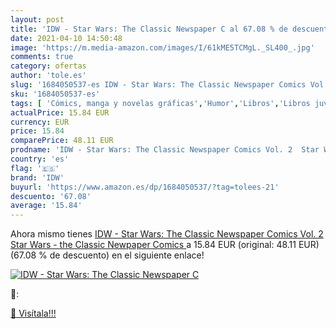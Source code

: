 ```yaml
---
layout: post
title: 'IDW - Star Wars: The Classic Newspaper C al 67.08 % de descuento'
date: 2021-04-10 14:50:48
image: 'https://m.media-amazon.com/images/I/61kME5TCMgL._SL400_.jpg'
comments: true
category: ofertas
author: 'tole.es'
slug: '1684050537-es IDW - Star Wars: The Classic Newspaper Comics Vol. 2 Star...'
sku: '1684050537-es'
tags: [ 'Cómics, manga y novelas gráficas','Humor','Libros','Libros juveniles','idw', ]
actualPrice: 15.84 EUR
currency: EUR
price: 15.84
comparePrice: 48.11 EUR
prodname: 'IDW - Star Wars: The Classic Newspaper Comics Vol. 2  Star Wars - the Classic Newpaper Comics '
country: 'es'
flag: '🇪🇸'
brand: 'IDW'
buyurl: 'https://www.amazon.es/dp/1684050537/?tag=tolees-21'
descuento: '67.08'
average: '15.84'
---
```


Ahora mismo tienes [IDW - Star Wars: The Classic Newspaper Comics Vol. 2  Star Wars - the Classic Newpaper Comics ](https://www.amazon.es/dp/1684050537/?tag=tolees-21) a 15.84 EUR (original: 48.11 EUR) (67.08 %  de descuento) en el siguiente enlace!

[![IDW - Star Wars: The Classic Newspaper C](https://m.media-amazon.com/images/I/61kME5TCMgL._SL400_.jpg)](https://www.amazon.es/dp/1684050537/?tag=tolees-21)

🔎:


[🛒 Visítala!!!](https://www.amazon.es/dp/1684050537/?tag=tolees-21)
